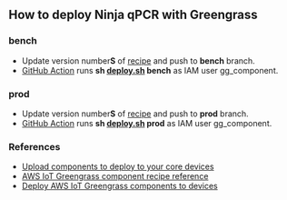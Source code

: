 ## How to deploy Ninja qPCR with Greengrass

### bench

- Update version number**S** of [recipe](https://github.com/hisashin/Ninja-qPCR/blob/master/src/greengrass/recipe/bench.yaml) and push to **bench** branch.
- [GitHub Action](https://github.com/hisashin/Ninja-qPCR/blob/master/.github/workflows/deploy.yaml) runs **sh [deploy.sh](https://github.com/hisashin/Ninja-qPCR/blob/master/src/greengrass/deploy.sh) bench** as IAM user gg_component.

### prod

- Update version number**S** of [recipe](https://github.com/hisashin/Ninja-qPCR/blob/master/src/greengrass/recipe/prod.yaml) and push to **prod** branch.
- [GitHub Action](https://github.com/hisashin/Ninja-qPCR/blob/master/.github/workflows/deploy.yaml) runs **sh [deploy.sh](https://github.com/hisashin/Ninja-qPCR/blob/master/src/greengrass/deploy.sh) prod** as IAM user gg_component.

### References ###

- [Upload components to deploy to your core devices](https://docs.aws.amazon.com/greengrass/v2/developerguide/upload-components.html)
- [AWS IoT Greengrass component recipe reference](https://docs.aws.amazon.com/greengrass/v2/developerguide/component-recipe-reference.html#component-recipe-artifacts-decompressed-path)
- [Deploy AWS IoT Greengrass components to devices](https://docs.aws.amazon.com/greengrass/v2/developerguide/manage-deployments.html)

